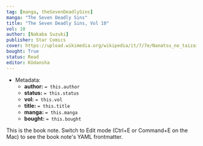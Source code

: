 ```yaml
---
tag: [manga, theSevenDeadlySins]
manga: "The Seven Deadly Sins"
title: "The Seven Deadly Sins, Vol 10"
vol: 10
author: [Nakaba Suzuki]
publisher: Star Comics
cover: https://upload.wikimedia.org/wikipedia/it/7/7e/Nanatsu_no_taizai_manga.jpg
bought: True
status: Read
editor: Kōdansha
---
```



- Metadata:
	- **author:** `= this.author`
	- **status:** `= this.status`
	- **vol:** `= this.vol`
	- **title:** `= this.title`
	- **manga:** `= this.manga`
	- **bought:** `= this.bought`

This is the book note. Switch to Edit mode (Ctrl+E or Command+E on the Mac) to see the book note's YAML frontmatter.
